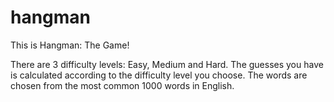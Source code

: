 # hangman

This is Hangman: The Game!

There are 3 difficulty levels: Easy, Medium and Hard. The guesses you have is calculated according to the difficulty level you choose. 
The words are chosen from the most common 1000 words in English. 
